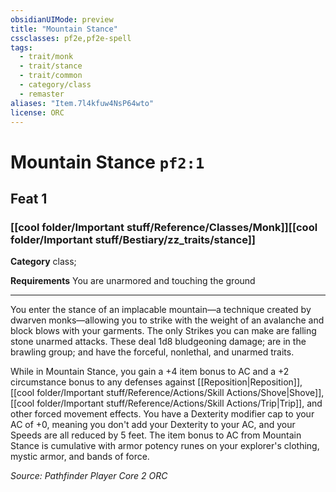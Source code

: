 ```yaml
---
obsidianUIMode: preview
title: "Mountain Stance"
cssclasses: pf2e,pf2e-spell
tags:
  - trait/monk
  - trait/stance
  - trait/common
  - category/class
  - remaster
aliases: "Item.7l4kfuw4NsP64wto"
license: ORC
---
```

# Mountain Stance `pf2:1`
## Feat 1
### [[cool folder/Important stuff/Reference/Classes/Monk]][[cool folder/Important stuff/Bestiary/zz_traits/stance]]

**Category** class; 




**Requirements** You are unarmored and touching the ground

* * *

You enter the stance of an implacable mountain—a technique created by dwarven monks—allowing you to strike with the weight of an avalanche and block blows with your garments. The only Strikes you can make are falling stone unarmed attacks. These deal 1d8 bludgeoning damage; are in the brawling group; and have the forceful, nonlethal, and unarmed traits.

While in Mountain Stance, you gain a +4 item bonus to AC and a +2 circumstance bonus to any defenses against [[Reposition|Reposition]], [[cool folder/Important stuff/Reference/Actions/Skill Actions/Shove|Shove]], [[cool folder/Important stuff/Reference/Actions/Skill Actions/Trip|Trip]], and other forced movement effects. You have a Dexterity modifier cap to your AC of +0, meaning you don't add your Dexterity to your AC, and your Speeds are all reduced by 5 feet. The item bonus to AC from Mountain Stance is cumulative with armor potency runes on your explorer's clothing, mystic armor, and bands of force.

*Source: Pathfinder Player Core 2*
*ORC*